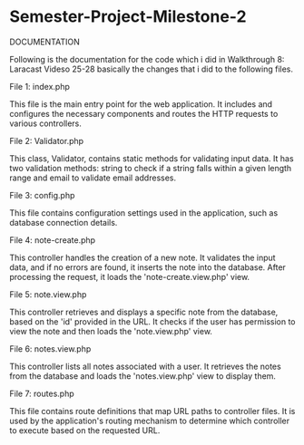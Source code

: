 # Semester-Project-Milestone-2
DOCUMENTATION

Following is the documentation for the code which i did in Walkthrough 8: Laracast Videso 25-28 basically the changes that i did to the following files.

File 1: index.php

This file is the main entry point for the web application. It includes and configures the necessary components and routes the HTTP requests to various controllers.

File 2: Validator.php

This class, Validator, contains static methods for validating input data. It has two validation methods: string to check if a string falls within a given length range and email to validate email addresses.

File 3: config.php

This file contains configuration settings used in the application, such as database connection details.

File 4: note-create.php

This controller handles the creation of a new note. It validates the input data, and if no errors are found, it inserts the note into the database. After processing the request, it loads the 'note-create.view.php' view.

File 5: note.view.php

This controller retrieves and displays a specific note from the database, based on the 'id' provided in the URL. It checks if the user has permission to view the note and then loads the 'note.view.php' view.

File 6: notes.view.php

This controller lists all notes associated with a user. It retrieves the notes from the database and loads the 'notes.view.php' view to display them.

File 7: routes.php

This file contains route definitions that map URL paths to controller files. It is used by the application's routing mechanism to determine which controller to execute based on the requested URL.